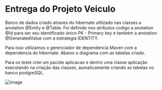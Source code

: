 # Entrega do Projeto Veiculo

Banco de dados criado atraves do hibernate utilizado nas classes a anotation @Entity e @Table. Foi definido nos atributos codigo a anotation @Id para ser seu identificado único PK - Primary key e também a anotation @GeneratedValue com a estrategia IDENTITY.

Para isso utilizamos o gerenciador de dependencia Maven com a dependencia do hibernate. Abaixo o diagrama com as tabelas criado.

Para os teste criei um pacote aplicacao e dentro uma classe aplicação executando na criação das classes, aumaticamente criando as tabelas no banco postgreSQL.


![image](https://github.com/robertocajueiro/EntregaDeProjetoVeiculo/assets/28118980/59c7fe6d-1a79-479a-80fb-70bd016cae5f)

